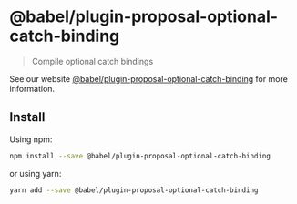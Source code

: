 # @babel/plugin-proposal-optional-catch-binding

> Compile optional catch bindings

See our website [@babel/plugin-proposal-optional-catch-binding](https://new.babeljs.io/docs/en/next/babel-plugin-proposal-optional-catch-binding.html) for more information.

## Install

Using npm:

```sh
npm install --save @babel/plugin-proposal-optional-catch-binding
```

or using yarn:

```sh
yarn add --save @babel/plugin-proposal-optional-catch-binding
```
